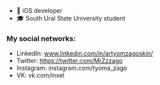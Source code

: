 -   iOS developer
- 🎓 South Ural State University student

### My social networks:
- LinkedIn: www.linkedin.com/in/artyomzagoskin/
- Twitter: https://twitter.com/MrZzzago
- Instagram: instagram.com/tyoma_zago
- VK: vk.com/inxel 


<!--
**Inxel/Inxel** is a ✨ _special_ ✨ repository because its `README.md` (this file) appears on your GitHub profile.

Here are some ideas to get you started:

- 🔭 I’m currently working on ...
- 🌱 I’m currently learning ...
- 👯 I’m looking to collaborate on ...
- 🤔 I’m looking for help with ...
- 💬 Ask me about ...
- 📫 How to reach me: ...
- 😄 Pronouns: ...
- ⚡ Fun fact: ...
-->
